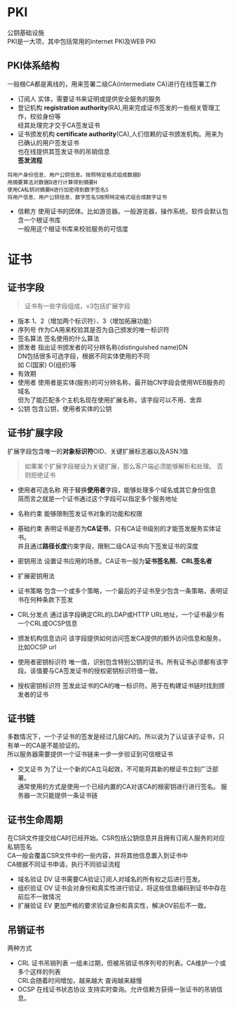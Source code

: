 # PKI
公钥基础设施<br>
PKI是一大项，其中包括常用的internet PKI及WEB PKI
## PKI体系结构
一般根CA都是离线的，用来签署二级CA(intermediate CA)进行在线签署工作
- 订阅人
实体，需要证书来证明或提供安全服务的服务
- 登记机构
**registration authority**(RA),用来完成证书签发的一些相关管理工作，校验身份等<br>
经其处理完才交于CA签发证书
- 证书颁发机构
**certificate authority**(CA),人们信赖的证书颁发机构。用来为已确认的用户签发证书<br>
也在线提供其签发证书的吊销信息<br>
**签发流程**
```
将用户身份信息、用户公钥信息。按照特定格式组成数据D
用摘要算法对数据D进行计算得到摘要H
使用CA私钥对摘要H进行加密得到数字签名S
将用户信息、用户公钥信息、数字签名S按照特定格式组合成数字证书
```
- 信赖方
使用证书的团体。比如游览器。一般游览器，操作系统，软件会默认包含一个根证书库<br>
一般用这个根证书库来校验服务的可信度
# 证书
## 证书字段
> 证书有一些字段组成，v3包括扩展字段
- 版本
1、2（增加两个标识符）、3（增加拓展功能）
- 序列号
作为CA用来校验其是否为自己颁发的唯一标识符
- 签名算法
签名使用的什么算法
- 颁发者
指出证书颁发者的可分辨名称(distinguished name)DN<br>
DN包括很多可选字段，根据不同实体使用的不同<br>
如 C(国家) O(组织)等
- 有效期
- 使用者
使用者是实体(服务)的可分辨名称，最开始CN字段会使用WEB服务的域名<br>
但为了能匹配多个主机名现在使用扩展名称，该字段可以不用、舍弃
- 公钥
包含公钥，使用者实体的公钥
## 证书扩展字段
扩展字段包含唯一的**对象标识符**OID、关键扩展标志器以及ASN.1值
> 如果某个扩展字段被设为关键扩展，那么客户端必须能够解析和处理。
否则拒绝证书

- 使用者可选名称
用于替换**使用者**字段，能够处理多个域名或其它身份信息<br>
简而言之就是一个证书通过这个字段可以指定多个服务地址
- 名称约束
能够限制签发证书对象的功能和权限
- 基础约束
表明证书是否为**CA证书**，只有CA证书级别的才能签发服务实体证书。<br>
并且通过**路径长度**约束字段，限制二级CA证书向下签发证书的深度<br>
- 密钥用法
设置证书应用的场景。CA证书一般为**证书签名照**、**CRL签名者**
- 扩展密钥用法

- 证书策略
包含一个或多个策略，一个最后的子证书至少包含一条策略，表明证书在何种条款下签发
- CRL分发点
通过该字段确定CRL的LDAP或HTTP URL地址，一个证书最少有一个CRL或OCSP信息
- 颁发机构信息访问
该字段提供如何访问签发CA提供的额外访问信息和服务，比如OCSP url
- 使用者密钥标识符
唯一值，识别包含特别公钥的证书。所有证书必须都有该字段。该值要与CA签发证书的授权密钥标识符值一致。
- 授权密钥标识符
签发此证书的CA的唯一标识符。用于在构建证书链时找到颁发者的证书
## 证书链
多数情况下，一个子证书的签发是经过几层CA的。所以说为了认证该子证书，只有单一的CA是不能验证的。<br>
所以服务器需要提供一个证书链来一步一步验证到可信根证书<br>
- 交叉证书
为了让一个新的CA立马起效，不可能将其新的根证书立刻广泛部署。<br>
通常使用的方式是使用一个已经内置的CA对该CA的根密钥进行进行签名。
服务器一次只能提供一条证书链
## 证书生命周期
在CSR文件提交给CA时已经开始。CSR包括公钥信息并且拥有订阅人服务的对应私钥签名<br>
CA一般会覆盖CSR文件中的一些内容，并将其他信息置入到证书中<br>
CA根据不同证书申请，执行不同验证流程<br>
- 域名验证
DV 证书需要CA验证订阅人对域名的所有权之后进行签发。
- 组织验证
OV 证书会对身份和真实性进行验证，将这些信息编码到证书中存在前后不一致情况
- 扩展验证
EV 更加严格的要求验证身份和真实性，解决OV前后不一致。
## 吊销证书
两种方式
- CRL 证书吊销列表
一组未过期，但被吊销证书序列号的列表。CA维护一个或多个这样的列表<br>
CRL会随着时间增加，越来越大 查询越来越慢
- OCSP 在线证书状态协议
支持实时查询。允许信赖方获得一张证书的吊销信息。
